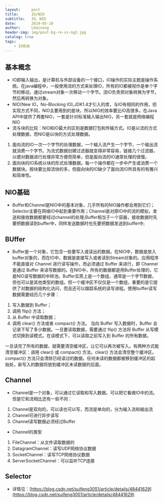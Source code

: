```yaml
---
layout:     post
title:      IO/NIO
subtitle:   IO、NIO
date:       2019-05-10
author:     LHaisong
header-img: img/post-bg-re-vs-ng2.jpg
catalog: true
tags:
    - IO系统
---
```


## 基本概念
 - IO即输入输出，是计算机与外部设备的一个接口，IO操作的实际主题是操作系统。在java编程中，一般使用流的方式来处理IO，所有的IO都被视作是单个字节的移动，通过stream对象一次移动一个字节。流IO负责把对象转换为字节，然后再转换为对象。
 - NIO(New IO，No-Blocking IO),JDK1.4才引入的库，与IO有相同的作用，但实现方式不同，NIO主要用到的是块，所以NIO的效率要比IO高很多。在Java API中提供了两套NIO，一套是针对标准输入输出NIO，另一套就是网络编程NIO
 - 流与块的比较：NIO和IO最大的区别是数据打包和传输方式。IO是以流的方式处理数据，而NIO是以块的方式处理数据。
 1. 面向流的IO一次一个字节的处理数据，一个输入流产生一个字节，一个输出流就消费一个字节。为流式数据创建过滤器就变得非常容易，链接几个过滤器，以便对数据进行处理非常方便而简单，但是面向流的IO通常处理的很慢。
 2. 面向块的IO系统以块的形式处理数据。每一个操作都在一步中产生或消费一个数据块。按块要比按流快的多，但面向块的IO缺少了面向流IO所具有的有雅兴和简单性。

## NIO基础
- Buffer和Channel是NIO中的基本对象，几乎所有的NIO操作都会用到它们；Selector主要在网络IO中起到重要作用；Channel是对原IO中的流的模拟，发送和接收数据都要经过channel的处理;Buffer相当于一个容器，接收数据时先要把数据读到buffer中，同样发送数据时也先要把数据发送到buffer中;

## BUffer
- Buffer是一个对象，它包含一些要写入或读出的数据。在NIO中，数据是放入buffer对象的，而在IO中，数据是直接写入或者读到Stream对象的。应用程序不能直接对 Channel 进行读写操作，而必须通过 Buffer 来进行，即 Channel 是通过 Buffer 来读写数据的。在NIO中，所有的数据都是用Buffer处理的，它是NIO读写数据的中转池。Buffer实质上是一个数组，通常是一个字节数据，但也可以是其他类型的数组。但一个缓冲区不仅仅是一个数组，重要的是它提供了对数据的结构化访问，而且还可以跟踪系统的读写进程。使用buffer读写数据需要经历几个步骤：
 1. 写入数据到 Buffer；
 2. 调用 flip() 方法；
 3. 从 Buffer 中读取数据；
 4. 调用 clear() 方法或者 compact() 方法。
当向 Buffer 写入数据时，Buffer 会记录下写了多少数据。一旦要读取数据，需要通过 flip() 方法将 Buffer 从写模式切换到读模式。在读模式下，可以读取之前写入到 Buffer 的所有数据。  

一旦读完了所有的数据，就需要清空缓冲区，让它可以再次被写入。有两种方式能清空缓冲区：调用 clear() 或 compact() 方法。clear() 方法会清空整个缓冲区。compact() 方法只会清除已经读过的数据。任何未读的数据都被移到缓冲区的起始处，新写入的数据将放到缓冲区未读数据的后面。  

## Channel
- Channel是一个对象，可以通过它读取和写入数据。可以把它看做IO中的流。但是它和流相比还有一些不同：
 1. Channel是双向的，可以读也可以写，而流是单向的，分为输入流和输出流
 2. Channel可进行异步读写
 3. Channel读写数据必须经过Buffer

- Channel的类型
 1. FileChannel：从文件读取数据的
 2. DatagramChannel：读写UDP网络协议数据
 3. SocketChannel：读写TCP网络协议数据
 4. ServerSocketChannel：可以监听TCP连接

## Selector
- 详情见：[https://blog.csdn.net/suifeng3051/article/details/48441629](https://blog.csdn.net/suifeng3051/article/details/48441629)


